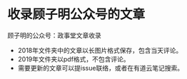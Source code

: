 # 收录顾子明公众号的文章
顾子明的公众号：政事堂文章收录
- 2018年文件夹中的文章以长图片格式保存，包含当天评论。
- 2019年文件夹以pdf格式，不包含评论。
- 需要更新的文章可以提issue联络，或者在有道云笔记搜索。
